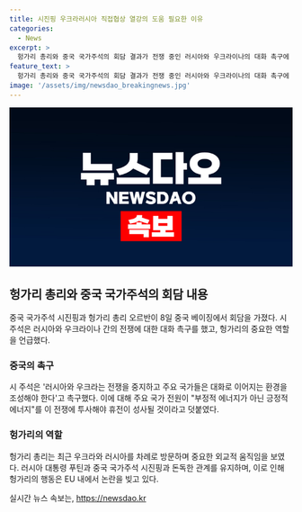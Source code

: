 ```yaml
---
title: 시진핑 우크라러시아 직접협상 열강의 도움 필요한 이유
categories:
  - News
excerpt: >
  헝가리 총리와 중국 국가주석의 회담 결과가 전쟁 중인 러시아와 우크라이나의 대화 촉구에 관한 내용을 요약한 기사입니다. 중국의 시진핑 주석은 세계 열강들에게 전쟁을 중지하고 대화로 이어지는 환경을 조성해야 한다고 촉구했고, 중국의 주권과 영토 보전을 강조하면서도 러시아의 침공을 비난하지 않았다는 입장이 나타났다. 이에 대해 헝가리 총리는 중국을 안정시키는 힘으로 묘사하고 중국의 평화안을 칭찬했다. 이는 EU와의 관계에서 논란을 불러일으키고 있다.
feature_text: >
  헝가리 총리와 중국 국가주석의 회담 결과가 전쟁 중인 러시아와 우크라이나의 대화 촉구에 관한 내용을 요약한 기사입니다. 중국의 시진핑 주석은 세계 열강들에게 전쟁을 중지하고 대화로 이어지는 환경을 조성해야 한다고 촉구했고, 중국의 주권과 영토 보전을 강조하면서도 러시아의 침공을 비난하지 않았다는 입장이 나타났다. 이에 대해 헝가리 총리는 중국을 안정시키는 힘으로 묘사하고 중국의 평화안을 칭찬했다. 이는 EU와의 관계에서 논란을 불러일으키고 있다.
image: '/assets/img/newsdao_breakingnews.jpg'
---
```


<p><img src="/assets/img/newsdao_breakingnews.jpg" alt="pcversion 속보" /></p>

<h2 data-ke-size="size26">헝가리 총리와 중국 국가주석의 회담 내용</h2>

<p data-ke-size="size16">중국 국가주석 시진핑과 헝가리 총리 오르반이 8일 중국 베이징에서 회담을 가졌다. 시 주석은 러시아와 우크라이나 간의 전쟁에 대한 대화 촉구를 했고, 헝가리의 중요한 역할을 언급했다.</p>

<h3>중국의 촉구</h3>

<p data-ke-size="size16">시 주석은 '러시아와 우크라는 전쟁을 중지하고 주요 국가들은 대화로 이어지는 환경을 조성해야 한다'고 촉구했다. 이에 대해 주요 국가 전원이 "부정적 에너지가 아닌 긍정적 에너지"를 이 전쟁에 투사해야 휴전이 성사될 것이라고 덧붙였다.</p>

<h3>헝가리의 역할</h3>

<p data-ke-size="size16">헝가리 총리는 최근 우크라와 러시아를 차례로 방문하며 중요한 외교적 움직임을 보였다. 러시아 대통령 푸틴과 중국 국가주석 시진핑과 돈독한 관계를 유지하며, 이로 인해 헝가리의 행동은 EU 내에서 논란을 빚고 있다.</p>
실시간 뉴스 속보는, <a href="https://newsdao.kr" rel="dofollow">https://newsdao.kr</a>


